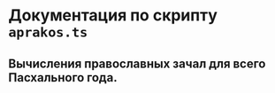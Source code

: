 Документация по скрипту `aprakos.ts`
===

Вычисления православных зачал для всего Пасхального года.
---

<!-- Documents: [description](https://a374ru.github.io/aprakos/001.html) … RU -->

<!-- Documents: [code the project](https://a374ru.github.io/TS-aprakos/gendocs/index.html) … RU -->
